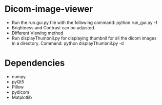 # Dicom-image-viewer
- Run the run.gui.py file with the following command: python run_gui.py -f <Dicom image fileName>
- Brightness and Contrast can be adjusted.
- Different Viewing method
- Run displayThumbnil.py for displaying thumbnil for all the dicom images in a directory. Command: python displayThumbnil.py -d <directoy>
 
 # Dependencies
 - numpy
 - pyQt5
 - Pillow
 - pydicom
 - Matplotlib
